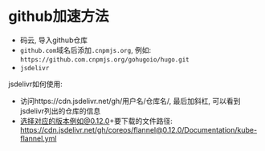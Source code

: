 # github加速方法

- 码云, 导入github仓库
- `github.com`域名后添加`.cnpmjs.org`, 例如: `https://github.com.cnpmjs.org/gohugoio/hugo.git`
- `jsdelivr`


jsdelivr如何使用:

- 访问https://cdn.jsdelivr.net/gh/用户名/仓库名/, 最后加斜杠, 可以看到jsdelivr列出的仓库的信息
- 选择对应的版本例如@0.12.0+要下载的文件路径: https://cdn.jsdelivr.net/gh/coreos/flannel@0.12.0/Documentation/kube-flannel.yml

